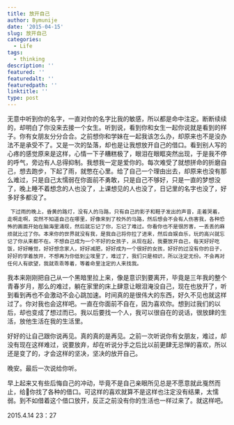 ```yaml
---
title: 放开自己
author: Bymunije
date: '2015-04-15'
slug: 放开自己
categories:
  - Life
tags:
  - thinking
description: ''
featured: ''
featuredalt: ''
featuredpath: ''
linktitle: ''
type: post
---
```

无意中听到你的名字，一直对你的名字比我的敏感，所以都是命中注定。断断续续的，却明白了你没来去接一个女生。听到说，看到你和女生一起你说就是看到的样子。你有女朋友分分合合。之前想你和学妹在一起我该怎么办，却原来也不是没办法不是承受不了。又是一次的坠落，却也是让我想放开自己的借口。看到别人写的心疼的感觉原来是这样，心情一下子糟糕极了，眼泪在眼眶突然出现，于是我不停的呼气，旁边有人总得抑制。我想我一定是爱你的。每次难受了就想拼命的折磨自己，想去跑步，下起了雨，就憋在心里。给了自己一个理由出去，却原来也没有那么难过，只是自己太懦弱在你面前不勇敢，只是自己不够好，只是一直的梦想没了，晚上睡不着想念的人也没了，上课想见的人也没了，日记里的名字也没了，好多好多都没了。

     下过雨的晚上，昏黄的路灯，没有人的马路，只有自己的影子和鞋子发出的声音，走着哭着，走啊走啊，突然不知道自己在哪里，好像来到了校外的马路，然后想会不会有人伤害我，各种恐怖的画面开始在脑海里涌现，然后就忘记了你，忘记了难过。你看你也不是很厉害，一丢丢的麻烦就比过了你。本来你的世界就没有我，是我自己将你拉了进来，然后自娱自乐，玩的高兴就忘记了你从来都不在。不想自己成为一个不好的女孩子，从现在起，我要放开自己，每天好好吃饭，好好睡觉，好好想念家人，好好减肥，好好成为一个很好的女孩，好好的过没有你的日子，好好的学着放开，不想再为你低到尘埃里了，难过了，我们只是相识，所以注定无份。不会再对任何人有欲望，我就乖乖等着，等着命里注定的人来找我。

   我本来刚刚把自己从一个黑暗里拉上来，像是意识到要离开，毕竟是三年我的整个青春岁月，那么的难过，躺在家里的床上肆意让眼泪淹没自己，现在也放开了，听到看到再也不会激动不会心跳加速。时间真的是很伟大的东西，好久不见也就这样过了。你对我也会这样吧。一直在你面前不自在，因为喜欢你。想到过我们的以后，却也变成了想过而已。我以后要找一个人，我可以很自在的说话，很放肆的生活，放他生活在我的生活里。

  好好的让自己跟你说再见。真的真的是再见。之前一次听说你有女朋友，难过，却没有现在这样难过，说要放弃，却在听说分手之后比以前更肆无忌惮的喜欢，所以还是变了的，才会这样的坚决，坚决的放开自己。

   晚安。最后一次说给你听。

   早上起来又有些后悔自己的冲动，毕竟不是自己亲眼所见总是不愿意就此戛然而止，给你找了各种的借口。可这样的喜欢就算不是这样也注定没有结果，太懦弱。到不如借着这个借口放开，反正之前没有你的生活也一样过来了。就这样吧。

2015.4.14 23：27

